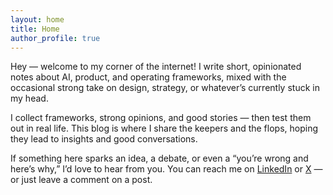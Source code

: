 ```yaml
---
layout: home
title: Home
author_profile: true
---
```


Hey — welcome to my corner of the internet! I write short, opinionated notes about AI, product, and operating frameworks, mixed with the occasional strong take on design, strategy, or whatever’s currently stuck in my head.

I collect frameworks, strong opinions, and good stories — then test them out in real life. This blog is where I share the keepers and the flops, hoping they lead to insights and good conversations.

If something here sparks an idea, a debate, or even a “you’re wrong and here’s why,” I’d love to hear from you. You can reach me on [LinkedIn](https://www.linkedin.com/in/andres-torres-360248b1/) or [X](https://x.com/torres_andres87) — or just leave a comment on a post.
